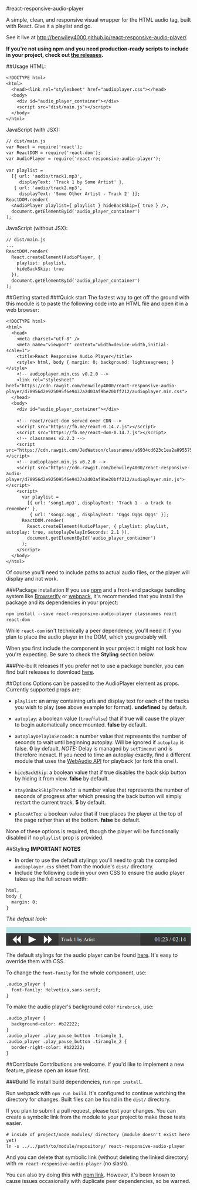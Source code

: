 #react-responsive-audio-player

A simple, clean, and responsive visual wrapper for the HTML audio tag, built with React. Give it a playlist and go.

See it live at http://benwiley4000.github.io/react-responsive-audio-player/.

**If you're not using npm and you need production-ready scripts to include in your project, check out [the releases](https://github.com/benwiley4000/react-responsive-audio-player/releases).**

##Usage
HTML:
```
<!DOCTYPE html>
<html>
  <head><link rel="stylesheet" href="audioplayer.css"></head>
  <body>
    <div id="audio_player_container"></div>
    <script src="dist/main.js"></script>
  </body>
</html>
```
JavaScript (with JSX):
```
// dist/main.js
var React = require('react');
var ReactDOM = require('react-dom');
var AudioPlayer = require('react-responsive-audio-player');

var playlist =
  [{ url: 'audio/track1.mp3',
     displayText: 'Track 1 by Some Artist' },
   { url: 'audio/track2.mp3',
     displayText: 'Some Other Artist - Track 2' }];
ReactDOM.render(
  <AudioPlayer playlist={ playlist } hideBackSkip={ true } />,
  document.getElementById('audio_player_container')
);
```
JavaScript (without JSX):
```
// dist/main.js
...
ReactDOM.render(
  React.createElement(AudioPlayer, {
    playlist: playlist,
    hideBackSkip: true
  }),
  document.getElementById('audio_player_container')
);
```

##Getting started
###Quick start
The fastest way to get off the ground with this module is to paste the following code into an HTML file and open it in a web browser:
```
<!DOCTYPE html>
<html>
  <head>
    <meta charset="utf-8" />
    <meta name="viewport" content="width=device-width,initial-scale=1">
    <title>React Responsive Audio Player</title>
    <style> html, body { margin: 0; background: lightseagreen; } </style>
    <!-- audioplayer.min.css v0.2.0 -->
    <link rel="stylesheet" href="https://cdn.rawgit.com/benwiley4000/react-responsive-audio-player/d78956d2e925095f6e9437a2d03af9be20bff212/audioplayer.min.css">
  </head>
  <body>
    <div id="audio_player_container"></div>

    <!-- react/react-dom served over CDN -->
    <script src="https://fb.me/react-0.14.7.js"></script>
    <script src="https://fb.me/react-dom-0.14.7.js"></script>
    <!-- classnames v2.2.3 -->
    <script src="https://cdn.rawgit.com/JedWatson/classnames/a6934cd623c1ea2a895575af9c83b08c8bdd3b05/index.js"></script>
    <!-- audioplayer.min.js v0.2.0 -->
    <script src="https://cdn.rawgit.com/benwiley4000/react-responsive-audio-player/d78956d2e925095f6e9437a2d03af9be20bff212/audioplayer.min.js"></script>
    <script>
      var playlist =
        [{ url: 'song1.mp3', displayText: 'Track 1 - a track to remember' },
         { url: 'song2.ogg', displayText: 'Oggs Oggs Oggs' }];
      ReactDOM.render(
        React.createElement(AudioPlayer, { playlist: playlist, autoplay: true, autoplayDelayInSeconds: 2.1 }),
        document.getElementById('audio_player_container')
      );
    </script>
  </body>
</html>
```
Of course you'll need to include paths to actual audio files, or the player will display and not work.

###Package installation
If you use [npm](https://www.npmjs.com/) and a front-end package bundling system like [Browserify](http://browserify.org/) or [webpack](https://webpack.github.io/), it's recommended that you install the package and its dependencies in your project:
```
npm install --save react-responsive-audio-player classnames react react-dom
```
While `react-dom` isn't technically a peer dependency, you'll need it if you plan to place the audio player in the DOM, which you probably will.

When you first include the component in your project it might not look how you're expecting. Be sure to check the **Styling** section below.

###Pre-built releases
If you prefer not to use a package bundler, you can find built releases to download [here](https://github.com/benwiley4000/react-responsive-audio-player/releases).

##Options
Options can be passed to the AudioPlayer element as props. Currently supported props are:
* `playlist`: an array containing urls and display text for each of the tracks you wish to play (see above example for format). **undefined** by default.

* `autoplay`: a boolean value (`true`/`false`) that if true will cause the player to begin automatically once mounted. **false** by default.

* `autoplayDelayInSeconds`: a number value that represents the number of seconds to wait until beginning autoplay. Will be ignored if `autoplay` is false. **0** by default. *NOTE:* Delay is managed by `setTimeout` and is therefore inexact. If you need to time an autoplay exactly, find a different module that uses the [WebAudio API](https://developer.mozilla.org/en-US/docs/Web/API/Web_Audio_API) for playback (or fork this one!).

* `hideBackSkip`: a boolean value that if true disables the back skip button by hiding it from view. **false** by default.

* `stayOnBackSkipThreshold`: a number value that represents the number of seconds of progress after which pressing the back button will simply restart the current track. **5** by default.

* `placeAtTop`: a boolean value that if true places the player at the top of the page rather than at the bottom. **false** be default.

None of these options is required, though the player will be functionally disabled if no `playlist` prop is provided.

##Styling
**IMPORTANT NOTES**
* In order to use the default stylings you'll need to grab the compiled `audioplayer.css` sheet from the module's `dist/` directory.
* Include the following code in your own CSS to ensure the audio player takes up the full screen width:
```
html,
body {
  margin: 0;
}
```

*The default look:*

![Audio Player Screenshot](audio_player_example_01.png)

The default stylings for the audio player can be found [here](https://github.com/benwiley4000/react-responsive-audio-player/blob/master/src/index.scss). It's easy to override them with CSS.

To change the `font-family` for the whole component, use:
```
.audio_player {
  font-family: Helvetica,sans-serif;
}
```
To make the audio player's background color `firebrick`, use:
```
.audio_player {
  background-color: #b22222;
}
.audio_player .play_pause_button .triangle_1,
.audio_player .play_pause_button .tirangle_2 {
  border-right-color: #b22222;
}
```
##Contribute
Contributions are welcome. If you'd like to implement a new feature, please open an issue first.

###Build
To install build dependencies, run `npm install`.

Run webpack with `npm run build`. It's configured to continue watching the directory for changes. Built files can be found in the `dist/` directory.

If you plan to submit a pull request, please test your changes. You can create a symbolic link from the module to your project to make those tests easier.

```
# inside of project/node_modules/ directory (module doesn't exist here yet)
ln -s ../../path/to/module/repository/ react-responsive-audio-player
```
And you can delete that symbolic link (without deleting the linked directory) with `rm react-responsive-audio-player` (no slash).

You can also try doing this with [npm link](https://docs.npmjs.com/cli/link). However, it's been known to cause issues occasionally with duplicate peer dependencies, so be warned.
